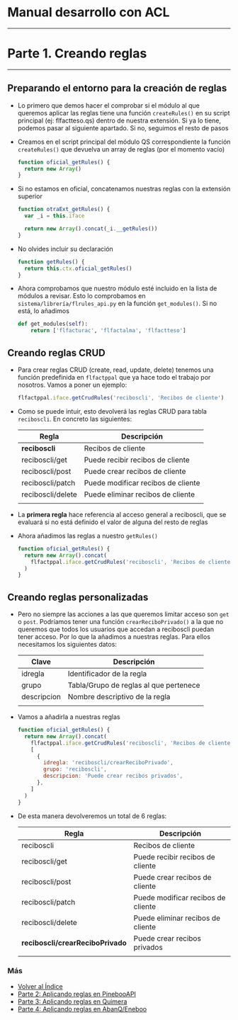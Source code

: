 # Manual desarrollo con ACL

---

# Parte 1. Creando reglas

---

## Preparando el entorno para la creación de reglas

- Lo primero que demos hacer el comprobar si el módulo al que queremos aplicar las reglas tiene una función `createRules()` en su script principal (ej: flfactteso.qs) dentro de nuestra extensión. Si ya lo tiene, podemos pasar al siguiente apartado. Si no, seguimos el resto de pasos
- Creamos en el script principal del módulo QS correspondiente la función `createRules()` que devuelva un array de reglas (por el momento vacío)
  ```js
  function oficial_getRules() {
    return new Array()
  }
  ```
- Si no estamos en oficial, concatenamos nuestras reglas con la extensión superior

  ```js
  function otraExt_getRules() {
    var _i = this.iface

    return new Array().concat(_i.__getRules())
  }
  ```

- No olvides incluir su declaración
  ```js
  function getRules() {
    return this.ctx.oficial_getRules()
  }
  ```
- Ahora comprobamos que nuestro módulo esté incluido en la lista de módulos a revisar. Esto lo comprobamos en `sistema/librería/flrules_api.py` en la función `get_modules()`. Si no está, lo añadimos
  ```python
  def get_modules(self):
      return ['flfacturac', 'flfactalma', 'flfactteso']
  ```

## Creando reglas CRUD

- Para crear reglas CRUD (create, read, update, delete) tenemos una función predefinida en `flfactppal` que ya hace todo el trabajo por nosotros. Vamos a poner un ejemplo:
  ```js
  flfactppal.iface.getCrudRules('reciboscli', 'Recibos de cliente')
  ```
- Como se puede intuir, esto devolverá las reglas CRUD para tabla `reciboscli`. En concreto las siguientes:

  | Regla             | Descripción                        |
  | ----------------- | ---------------------------------- |
  | **reciboscli**    | Recibos de cliente                 |
  | reciboscli/get    | Puede recibir recibos de cliente   |
  | reciboscli/post   | Puede crear recibos de cliente     |
  | reciboscli/patch  | Puede modificar recibos de cliente |
  | reciboscli/delete | Puede eliminar recibos de cliente  |
  |                   |                                    |

- La **primera regla** hace referencia al acceso general a reciboscli, que se evaluará si no está definido el valor de alguna del resto de reglas

- Ahora añadimos las reglas a nuestro `getRules()`

  ```js
  function oficial_getRules() {
    return new Array().concat(
      flfactppal.iface.getCrudRules('reciboscli', 'Recibos de cliente')
    )
  }
  ```

## Creando reglas personalizadas

- Pero no siempre las acciones a las que queremos limitar acceso son `get` o `post`. Podríamos tener una función `crearReciboPrivado()` a la que no queremos que todos los usuarios que accedan a reciboscli puedan tener acceso. Por lo que la añadimos a nuestras reglas. Para ellos necesitamos los siguientes datos:

  | Clave       | Descripción                            |
  | ----------- | -------------------------------------- |
  | idregla     | Identificador de la regla              |
  | grupo       | Tabla/Grupo de reglas al que pertenece |
  | descripcion | Nombre descriptivo de la regla         |
  |             |                                        |

- Vamos a añadirla a nuestras reglas

  ```js
  function oficial_getRules() {
    return new Array().concat(
      flfactppal.iface.getCrudRules('reciboscli', 'Recibos de cliente'),
      [
        {
          idregla: 'reciboscli/crearReciboPrivado',
          grupo: 'reciboscli',
          descripcion: 'Puede crear recibos privados',
        },
      ]
    )
  }
  ```

- De esta manera devolveremos un total de 6 reglas:

  | Regla                             | Descripción                        |
  | --------------------------------- | ---------------------------------- |
  | reciboscli                        | Recibos de cliente                 |
  | reciboscli/get                    | Puede recibir recibos de cliente   |
  | reciboscli/post                   | Puede crear recibos de cliente     |
  | reciboscli/patch                  | Puede modificar recibos de cliente |
  | reciboscli/delete                 | Puede eliminar recibos de cliente  |
  | **reciboscli/crearReciboPrivado** | Puede crear recibos privados       |
  |                                   |                                    |

### Más

- [Volver al Índice](./index.md)
- [Parte 2: Aplicando reglas en PinebooAPI](./pinebooApi.md)
- [Parte 3: Aplicando reglas en Quimera](./quimera.md)
- [Parte 4: Aplicando reglas en AbanQ/Eneboo](./abanq.md)
